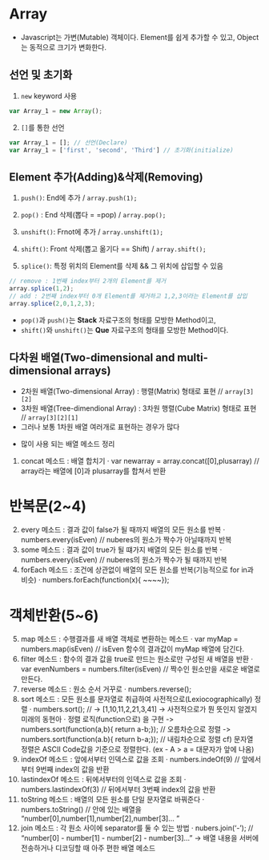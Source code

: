 # Array
 
* Javascript는 가변(Mutable) 객체이다. Element를 쉽게 추가할 수 있고, Object는 동적으로 크기가 변화한다.

## 선언 및 초기화

1) `new` keyword 사용
```javascript
var Array_1 = new Array();
```

2) `[]`를 통한 선언
```javascript
var Array_1 = []; // 선언(Declare)
var Array_1 = ['first', 'second', 'Third'] // 초기화(initialize)
```

## Element 추가(Adding)&삭제(Removing)
1) `push()`: End에 추가 / `array.push(1);`

2) `pop()` : End 삭제(뽑다 = =pop) / `array.pop();`

3) `unshift()`: Frnot에 추가 / `array.unshift(1);`

4) `shift()`: Front 삭제(뽑고 옮기다 == Shift) / `array.shift();`

5) `splice()`: 특정 위치의 Element를 삭제 && 그 위치에 삽입할 수 있음
```javascript
// remove : 1번째 index부터 2개의 Element를 제거
array.splice(1,2);
// add : 2번째 index부터 0개 Element를 제거하고 1,2,3이라는 Element를 삽입
array.splice(2,0,1,2,3); 
```

* `pop()`과 `push()`는 **Stack** 자료구조의 형태를 모방한 Method이고,
* `shift()`와 `unshift()`는 **Que** 자료구조의 형태를 모방한 Method이다.  

## 다차원 배열(Two-dimensional and multi-dimensional arrays)
* 2차원 배열(Two-dimensional Array) : 행렬(Matrix) 형태로 표현 // `array[3][2]`
* 3차원 배열(Tree-dimendional Array) : 3차원 행렬(Cube Matrix) 형태로 표현 // `array[3][2][1]`
* 그러나 보통 1차원 배열 여러개로 표현하는 경우가 많다

- 많이 사용 되는 배열 메소드 정리
1. concat 메소드 : 배열 합치기
 · var newarray = array.concat([0],plusarray) // array라는 배열에 [0]과 plusarray를 합쳐서 반환
# 반복문(2~4)
2. every 메소드 : 결과 값이 false가 될 때까지 배열의 모든 원소를 반복
 · numbers.every(isEven) // nuberes의 원소가 짝수가 아닐때까지 반복
3. some 메소드 : 결과 값이 true가 될 떄가지 배열의 모든 원소를 반복
 · numbers.every(isEven) // nuberes의 원소가 짝수가 될 때까지 반복
4. forEach 메소드 : 조건에 상관없이 배열의 모든 원소를 반복(기능적으로 for in과 비슷)
 · numbers.forEach(function(x){ ~~~~});
# 객체반환(5~6)
5. map 메소드 : 수행결과를 새 배열 객체로 변환하는 메소드
 · var myMap = numbers.map(isEven) // isEven 함수의 결과값이 myMap 배열에 담긴다.
6. filter 메소드 : 함수의 결과 값을 true로 만드는 원소로만 구성된 새 배열을 반환
 · var evenNumbers = numbers.filter(isEven) // 짝수인 원소만을 새로운 배열로 만든다.
7. reverse 메소드 : 원소 순서 거꾸로
 · numbers.reverse();
8. sort 메소드 : 모든 원소를 문자열로 취급하여 사전적으로(Lexiocographically) 정렬
 · numbers.sort(); // -> [1,10,11,2,21,3,41] -> 사전적으로가 뭔 뜻인지 알겠지 미래의 동현아
 · 정렬 로직(function으로) 을 구현 -> numbers.sort(function(a,b){ return a-b;}); // 오름차순으로 정렬
                                -> numbers.sort(function(a.b){ return b-a;}); // 내림차순으로 정렬
cf) 문자열 정렬은 ASCII Code값을 기준으로 정렬한다. (ex - A > a = 대문자가 앞에 나옴)
9. indexOf 메소드 : 앞에서부터 인덱스로 값을 조회
 · numbers.indeOf(9) // 앞에서부터 9번째 index의 값을 반환
10. lastindexOf 메소드 : 뒤에서부터의 인덱스로 값을 조회
 · numbers.lastindexOf(3) // 뒤에서부터 3번째 index의 값을 반환
11. toString 메소드 : 배열의 모든 원소를 단일 문자열로 바꿔준다
 · numbers.toString() // 안에 있는 배열을 “number[0],number[1],number[2],number[3]... ”
12. join 메소드 : 각 원소 사이에 separator를 둘 수 있는 방법
 · nubers.join(‘-’); // “number[0] - number[1] - number[2] - number[3]...”
 -> 배열 내용을 서버에 전송하거나 디코딩할 때 아주 편한 배열 메소드
